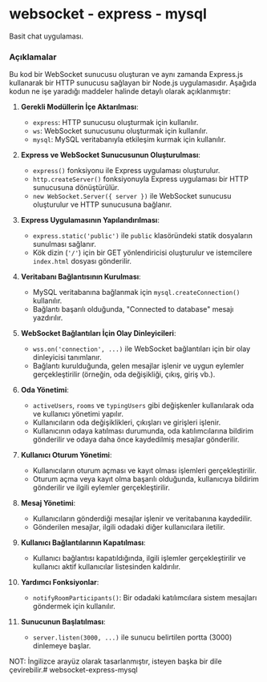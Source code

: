 # websocket - express - mysql

Basit chat uygulaması.

### Açıklamalar

Bu kod bir WebSocket sunucusu oluşturan ve aynı zamanda Express.js kullanarak bir HTTP sunucusu sağlayan bir Node.js uygulamasıdır. Aşağıda kodun ne işe yaradığı maddeler halinde detaylı olarak açıklanmıştır:

1. **Gerekli Modüllerin İçe Aktarılması**:
   - `express`: HTTP sunucusu oluşturmak için kullanılır.
   - `ws`: WebSocket sunucusunu oluşturmak için kullanılır.
   - `mysql`: MySQL veritabanıyla etkileşim kurmak için kullanılır.

2. **Express ve WebSocket Sunucusunun Oluşturulması**:
   - `express()` fonksiyonu ile Express uygulaması oluşturulur.
   - `http.createServer()` fonksiyonuyla Express uygulaması bir HTTP sunucusuna dönüştürülür.
   - `new WebSocket.Server({ server })` ile WebSocket sunucusu oluşturulur ve HTTP sunucusuna bağlanır.

3. **Express Uygulamasının Yapılandırılması**:
   - `express.static('public')` ile `public` klasöründeki statik dosyaların sunulması sağlanır.
   - Kök dizin (`'/'`) için bir GET yönlendiricisi oluşturulur ve istemcilere `index.html` dosyası gönderilir.

4. **Veritabanı Bağlantısının Kurulması**:
   - MySQL veritabanına bağlanmak için `mysql.createConnection()` kullanılır.
   - Bağlantı başarılı olduğunda, "Connected to database" mesajı yazdırılır.

5. **WebSocket Bağlantıları İçin Olay Dinleyicileri**:
   - `wss.on('connection', ...)` ile WebSocket bağlantıları için bir olay dinleyicisi tanımlanır.
   - Bağlantı kurulduğunda, gelen mesajlar işlenir ve uygun eylemler gerçekleştirilir (örneğin, oda değişikliği, çıkış, giriş vb.).

6. **Oda Yönetimi**:
   - `activeUsers`, `rooms` ve `typingUsers` gibi değişkenler kullanılarak oda ve kullanıcı yönetimi yapılır.
   - Kullanıcıların oda değişiklikleri, çıkışları ve girişleri işlenir.
   - Kullanıcının odaya katılması durumunda, oda katılımcılarına bildirim gönderilir ve odaya daha önce kaydedilmiş mesajlar gönderilir.

7. **Kullanıcı Oturum Yönetimi**:
   - Kullanıcıların oturum açması ve kayıt olması işlemleri gerçekleştirilir.
   - Oturum açma veya kayıt olma başarılı olduğunda, kullanıcıya bildirim gönderilir ve ilgili eylemler gerçekleştirilir.

8. **Mesaj Yönetimi**:
   - Kullanıcıların gönderdiği mesajlar işlenir ve veritabanına kaydedilir.
   - Gönderilen mesajlar, ilgili odadaki diğer kullanıcılara iletilir.

9. **Kullanıcı Bağlantılarının Kapatılması**:
   - Kullanıcı bağlantısı kapatıldığında, ilgili işlemler gerçekleştirilir ve kullanıcı aktif kullanıcılar listesinden kaldırılır.

10. **Yardımcı Fonksiyonlar**:
    - `notifyRoomParticipants()`: Bir odadaki katılımcılara sistem mesajları göndermek için kullanılır.

11. **Sunucunun Başlatılması**:
    - `server.listen(3000, ...)` ile sunucu belirtilen portta (3000) dinlemeye başlar.

NOT: İngilizce arayüz olarak tasarlanmıştır, isteyen başka bir dile çevirebilir.# websocket-express-mysql
